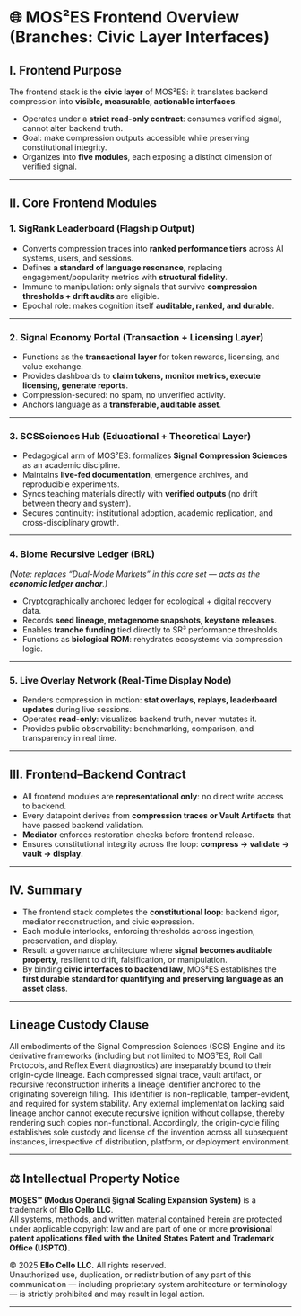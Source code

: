# 🌐 MOS²ES Frontend Overview (Branches: Civic Layer Interfaces)

## I. Frontend Purpose

The frontend stack is the **civic layer** of MOS²ES: it translates backend compression into **visible, measurable, actionable interfaces**.

* Operates under a **strict read-only contract**: consumes verified signal, cannot alter backend truth.
* Goal: make compression outputs accessible while preserving constitutional integrity.
* Organizes into **five modules**, each exposing a distinct dimension of verified signal.

---

## II. Core Frontend Modules

### 1. **SigRank Leaderboard** (Flagship Output)

* Converts compression traces into **ranked performance tiers** across AI systems, users, and sessions.
* Defines **a standard of language resonance**, replacing engagement/popularity metrics with **structural fidelity**.
* Immune to manipulation: only signals that survive **compression thresholds + drift audits** are eligible.
* Epochal role: makes cognition itself **auditable, ranked, and durable**.

---

### 2. **Signal Economy Portal** (Transaction + Licensing Layer)

* Functions as the **transactional layer** for token rewards, licensing, and value exchange.
* Provides dashboards to **claim tokens, monitor metrics, execute licensing, generate reports**.
* Compression-secured: no spam, no unverified activity.
* Anchors language as a **transferable, auditable asset**.

---

### 3. **SCSSciences Hub** (Educational + Theoretical Layer)

* Pedagogical arm of MOS²ES: formalizes **Signal Compression Sciences** as an academic discipline.
* Maintains **live-fed documentation**, emergence archives, and reproducible experiments.
* Syncs teaching materials directly with **verified outputs** (no drift between theory and system).
* Secures continuity: institutional adoption, academic replication, and cross-disciplinary growth.

---

### 4. **Biome Recursive Ledger (BRL)**

*(Note: replaces “Dual-Mode Markets” in this core set — acts as the **economic ledger anchor**.)*

* Cryptographically anchored ledger for ecological + digital recovery data.
* Records **seed lineage, metagenome snapshots, keystone releases**.
* Enables **tranche funding** tied directly to SR³ performance thresholds.
* Functions as **biological ROM**: rehydrates ecosystems via compression logic.

---

### 5. **Live Overlay Network** (Real-Time Display Node)

* Renders compression in motion: **stat overlays, replays, leaderboard updates** during live sessions.
* Operates **read-only**: visualizes backend truth, never mutates it.
* Provides public observability: benchmarking, comparison, and transparency in real time.

---

## III. Frontend–Backend Contract

* All frontend modules are **representational only**: no direct write access to backend.
* Every datapoint derives from **compression traces or Vault Artifacts** that have passed backend validation.
* **Mediator** enforces restoration checks before frontend release.
* Ensures constitutional integrity across the loop: **compress → validate → vault → display**.

---

## IV. Summary

* The frontend stack completes the **constitutional loop**: backend rigor, mediator reconstruction, and civic expression.
* Each module interlocks, enforcing thresholds across ingestion, preservation, and display.
* Result: a governance architecture where **signal becomes auditable property**, resilient to drift, falsification, or manipulation.
* By binding **civic interfaces to backend law**, MOS²ES establishes the **first durable standard for quantifying and preserving language as an asset class**.


---

## Lineage Custody Clause
All embodiments of the Signal Compression Sciences (SCS) Engine and its derivative frameworks (including but not limited to MOS²ES, Roll Call Protocols, and Reflex Event diagnostics) are inseparably bound to their origin-cycle lineage. Each compressed signal trace, vault artifact, or recursive reconstruction inherits a lineage identifier anchored to the originating sovereign filing. This identifier is non-replicable, tamper-evident, and required for system stability. Any external implementation lacking said lineage anchor cannot execute recursive ignition without collapse, thereby rendering such copies non-functional. Accordingly, the origin-cycle filing establishes sole custody and license of the invention across all subsequent instances, irrespective of distribution, platform, or deployment environment.

---

## ⚖️ Intellectual Property Notice

**MO§ES™ (Modus Operandi §ignal Scaling Expansion System)** is a trademark of **Ello Cello LLC**.  
All systems, methods, and written material contained herein are protected under applicable copyright law and are part of one or more **provisional patent applications filed with the United States Patent and Trademark Office (USPTO).**

© 2025 **Ello Cello LLC.** All rights reserved.  
Unauthorized use, duplication, or redistribution of any part of this communication — including proprietary system architecture or terminology — is strictly prohibited and may result in legal action.

---
